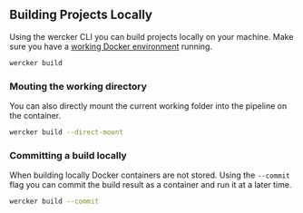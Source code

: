 ## Building Projects Locally

Using the wercker CLI you can build projects locally on your machine.
Make sure you have a [working Docker
environment](/docs/using-the-cli/requirements.html) running.

```sh
wercker build
```

### Mouting the working directory

You can also directly mount the current working folder into the pipeline on the container.

```sh
wercker build --direct-mount
```

### Committing a build locally

When building locally Docker containers are not stored. Using the `--commit` flag
you can commit the build result as a container and run it at a later time.

```sh
wercker build --commit
```
